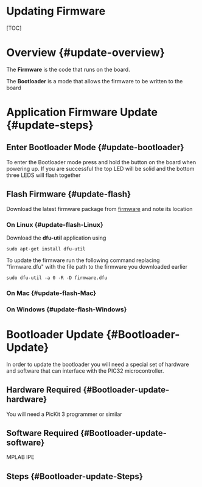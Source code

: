 Updating Firmware
================

[TOC]

# Overview {#update-overview}

The **Firmware** is the code that runs on the board.

The **Bootloader** is a mode that allows the firmware to be written to the board

# Application Firmware Update {#update-steps}

## Enter Bootloader Mode {#update-bootloader}
To enter the Bootloader mode press and hold the button on the board when powering up. If you are successful the top LED will be solid and the bottom three LEDS will flash together

## Flash Firmware {#update-flash}
Download the latest firmware package from [firmware] and note its location
### On Linux {#update-flash-Linux}
Download the **dfu-util** application using

`sudo apt-get install dfu-util`

To update the firmware run the following command replacing "firmware.dfu" with the file path to the firmware you downloaded earlier

`sudo dfu-util -a 0 -R -D firmware.dfu`

### On Mac {#update-flash-Mac}

### On Windows {#update-flash-Windows}

# Bootloader Update {#Bootloader-Update}
In order to update the bootloader you will need a special set of hardware and software that can interface with the PIC32 microcontroller. 

## Hardware Required {#Bootloader-update-hardware}
You will need a PicKit 3 programmer or similar

## Software Required {#Bootloader-update-software}
MPLAB IPE

## Steps {#Bootloader-update-Steps}

[firmware]:	http://dl.openlighting.org	"firmware"
